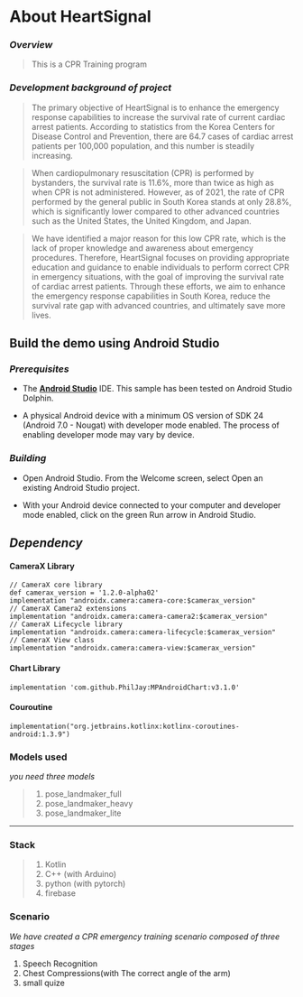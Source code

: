 # About HeartSignal

### *Overview*

> This is a CPR Training program

### *Development background of project*

> The primary objective of HeartSignal is to enhance the emergency response capabilities to increase the survival rate of current cardiac arrest patients. According to statistics from the Korea Centers for Disease Control and Prevention, there are 64.7 cases of cardiac arrest patients per 100,000 population, and this number is steadily increasing.

> When cardiopulmonary resuscitation (CPR) is performed by bystanders, the survival rate is 11.6%, more than twice as high as when CPR is not administered. However, as of 2021, the rate of CPR performed by the general public in South Korea stands at only 28.8%, which is significantly lower compared to other advanced countries such as the United States, the United Kingdom, and Japan.

> We have identified a major reason for this low CPR rate, which is the lack of proper knowledge and awareness about emergency procedures. Therefore, HeartSignal focuses on providing appropriate education and guidance to enable individuals to perform correct CPR in emergency situations, with the goal of improving the survival rate of cardiac arrest patients. Through these efforts, we aim to enhance the emergency response capabilities in South Korea, reduce the survival rate gap with advanced countries, and ultimately save more lives.


## Build the demo using Android Studio

### *Prerequisites*

*   The **[Android Studio](https://developer.android.com/studio/index.html)** IDE. This sample has been tested on Android Studio Dolphin.

*   A physical Android device with a minimum OS version of SDK 24 (Android 7.0 -
    Nougat) with developer mode enabled. The process of enabling developer mode
    may vary by device.

### *Building*

*   Open Android Studio. From the Welcome screen, select Open an existing
    Android Studio project.

*   With your Android device connected to your computer and developer mode
    enabled, click on the green Run arrow in Android Studio.

## *Dependency*

#### CameraX Library

    // CameraX core library
    def camerax_version = '1.2.0-alpha02'
    implementation "androidx.camera:camera-core:$camerax_version"
    // CameraX Camera2 extensions
    implementation "androidx.camera:camera-camera2:$camerax_version"
    // CameraX Lifecycle library
    implementation "androidx.camera:camera-lifecycle:$camerax_version"
    // CameraX View class
    implementation "androidx.camera:camera-view:$camerax_version"

#### Chart Library

    implementation 'com.github.PhilJay:MPAndroidChart:v3.1.0'

#### Couroutine

    implementation("org.jetbrains.kotlinx:kotlinx-coroutines-android:1.3.9")

        

### Models used

*you need three models*

> 1. pose_landmaker_full
> 2. pose_landmaker_heavy
> 3. pose_landmaker_lite

---
### Stack
> 1. Kotlin
> 2. C++ (with Arduino)
> 3. python (with pytorch)
> 4. firebase


### Scenario

*We have created a CPR emergency training scenario composed of three stages*

1. Speech Recognition
2. Chest Compressions(with The correct angle of the arm) 
3. small quize



